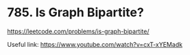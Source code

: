 # 785. Is Graph Bipartite?

https://leetcode.com/problems/is-graph-bipartite/

Useful link: https://www.youtube.com/watch?v=cxT-xYEMadk